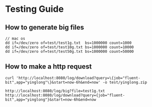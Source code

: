 # Testing Guide

## How to generate big files
```shell 
// mac os
dd if=/dev/zero of=test/test1g.txt  bs=1000000 count=1000
dd if=/dev/zero of=test/test10g.txt bs=1000000 count=10000
dd if=/dev/zero of=test/test50g.txt bs=1000000 count=50000
```

## How to make a http request
```shell
curl 'http://localhost:8080/log/download?query=\{job="fluent-bit",app="yinglong"\}&start=now-6h&end=now' -o test/yinglong.zip

```
```browser
http://localhost:8080/log/big?file=test1g.txt
http://localhost:8080/log/download?query={job="fluent-bit",app="yinglong"}&start=now-6h&end=now

```